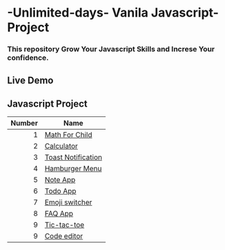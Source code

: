 # -Unlimited-days- Vanila Javascript-Project
 ### This repository Grow Your Javascript Skills and Increse Your confidence.

## Live Demo

## Javascript Project

| Number | Name |
|-----:|-----------|
|     1|<a href="https://mathforchild.netlify.app">Math For Child</a>  |
|     2|<a href="https://rafis-calculator.netlify.app">Calculator</a>  |
|     3|<a href="https://rafis-toastnotification.netlify.app">Toast Notification</a>  |
|     4|<a href="https://rafis-hamburgermenu.netlify.app">Hamburger Menu</a>  |
|     5|<a href="https://rafis-noteapp.netlify.app">Note App</a>  |
|     6|<a href="https://rafis-todoapp.netlify.app/">Todo App</a>  |
|     7|<a href="https://emojiswitcher.netlify.app/">Emoji switcher</a>  |
|     8|<a href="https://rafis-faq-app.netlify.app/">FAQ App</a>
|     9|<a href="tic-tac-toe-vjs.netlify.app">Tic-tac-toe</a>
|     9|<a href="https://fascinating-paletas-93c53d.netlify.app/">Code editor</a>
